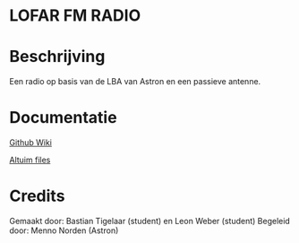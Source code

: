 # LOFAR FM RADIO
# Beschrijving
Een radio op basis van de LBA van Astron en een passieve antenne.
# Documentatie
[Github Wiki](https://github.com/Bastiantigelaar/basics_lofar_fm_radio/wiki)

[Altuim files](https://christelijke-hogeschool-windesheim-7.365.altium.com/designs/295A622F-BDA8-4F15-B04E-BC09346146E7#design)
# Credits
Gemaakt door: Bastian Tigelaar (student) en Leon Weber (student)
Begeleid door: Menno Norden (Astron)
